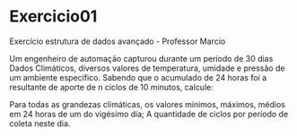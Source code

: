 # Exercicio01
Exercício estrutura de dados avançado - Professor Marcio

Um engenheiro de automação capturou durante um período de 30 dias Dados Climáticos, diversos valores de temperatura, umidade e pressão de um ambiente específico. Sabendo que o acumulado de 24 horas foi a resultante de aporte de n ciclos de 10 minutos, calcule:

Para todas as grandezas climáticas, os valores mínimos, máximos, médios em 24 horas de um do vigésimo dia;
A quantidade de ciclos por período de coleta neste dia.

